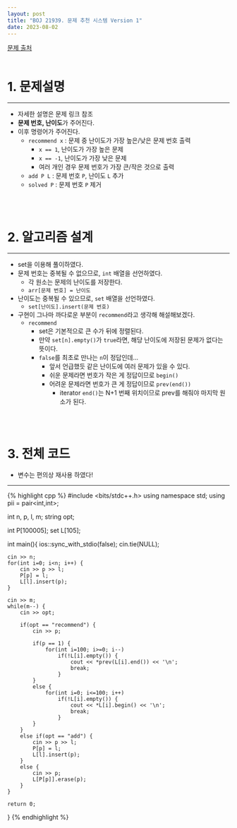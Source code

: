 ```yaml
---
layout: post
title: "BOJ 21939. 문제 추천 시스템 Version 1"
date: 2023-08-02
---
```


[문제 출처](https://www.acmicpc.net/problem/21939) <br/><br/>

# 1. 문제설명
<hr>

- 자세한 설명은 문제 링크 참조
- **문제 번호, 난이도**가 주어진다.
- 이후 명령어가 주어진다.
  - `recommend x` : 문제 중 난이도가 가장 높은/낮은 문제 번호 출력
    - `x == 1`, 난이도가 가장 높은 문제
    - `x == -1`, 난이도가 가장 낮은 문제
    - 여러 개인 경우 문제 번호가 가장 큰/작은 것으로 출력
  - `add P L` : 문제 번호 `P`, 난이도 `L` 추가
  - `solved P` : 문제 번호 `P` 제거

<br/><br/>

# 2. 알고리즘 설계
<hr>

- set을 이용해 풀이하였다.
- 문제 번호는 중복될 수 없으므로, `int` 배열을 선언하였다.
  - 각 원소는 문제의 난이도를 저장한다.
  - `arr[문제 번호] = 난이도`
- 난이도는 중복될 수 있으므로, `set` 배열을 선언하였다.
  - `set[난이도].insert(문제 번호)`
- 구현이 그나마 까다로운 부분이 `recommend`라고 생각해 해설해보겠다.
  - `recommend`
    - set은 기본적으로 큰 수가 뒤에 정렬된다.
    - 만약 `set[n].empty()`가 `true`라면, 해당 난이도에 저장된 문제가 없다는 뜻이다.
    - `false`를 최초로 만나는 `n`이 정답인데...
      - 앞서 언급했듯 같은 난이도에 여러 문제가 있을 수 있다.
      - 쉬운 문제라면 번호가 작은 게 정답이므로 `begin()`
      - 어려운 문제라면 번호가 큰 게 정답이므로 `prev(end())`
        - iterator `end()`는 N+1 번째 위치이므로 prev를 해줘야 마지막 원소가 된다.

<br/><br/>

# 3. 전체 코드
- 변수는 편의상 재사용 하였다!

<hr>

{% highlight cpp %}
#include <bits/stdc++.h>
using namespace std;
using pii = pair<int,int>;

int n, p, l, m;
string opt;

int P[100005];
set<int> L[105];

int main(){
    ios::sync_with_stdio(false);
    cin.tie(NULL);

    cin >> n;
    for(int i=0; i<n; i++) {
        cin >> p >> l;
        P[p] = l;
        L[l].insert(p);
    }

    cin >> m;
    while(m--) {
        cin >> opt;

        if(opt == "recommend") {
            cin >> p;

            if(p == 1) {
                for(int i=100; i>=0; i--)
                    if(!L[i].empty()) {
                        cout << *prev(L[i].end()) << '\n';
                        break;
                    }
            }
            else {
                for(int i=0; i<=100; i++)
                    if(!L[i].empty()) {
                        cout << *L[i].begin() << '\n';
                        break;
                    }
            }
        }
        else if(opt == "add") {
            cin >> p >> l;
            P[p] = l;
            L[l].insert(p);
        }
        else {
            cin >> p;
            L[P[p]].erase(p);
        }
    }

    return 0;
}
{% endhighlight %}